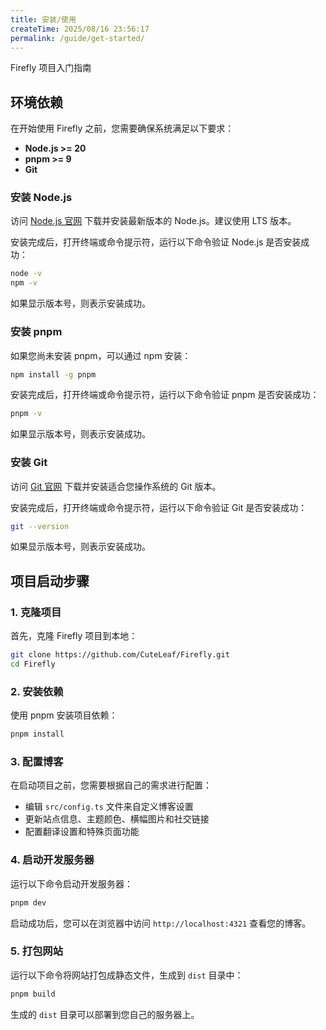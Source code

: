 ```yaml
---
title: 安装/使用
createTime: 2025/08/16 23:56:17
permalink: /guide/get-started/
---
```


Firefly 项目入门指南



## 环境依赖

在开始使用 Firefly 之前，您需要确保系统满足以下要求：

- **Node.js >= 20**
- **pnpm >= 9**
- **Git**

### 安装 Node.js

访问 [Node.js 官网](https://nodejs.org/) 下载并安装最新版本的 Node.js。建议使用 LTS 版本。

安装完成后，打开终端或命令提示符，运行以下命令验证 Node.js 是否安装成功：

```bash
node -v
npm -v
```

如果显示版本号，则表示安装成功。

### 安装 pnpm

如果您尚未安装 pnpm，可以通过 npm 安装：

```bash
npm install -g pnpm
```

安装完成后，打开终端或命令提示符，运行以下命令验证 pnpm 是否安装成功：

```bash
pnpm -v
```

如果显示版本号，则表示安装成功。

### 安装 Git

访问 [Git 官网](https://git-scm.com/downloads) 下载并安装适合您操作系统的 Git 版本。

安装完成后，打开终端或命令提示符，运行以下命令验证 Git 是否安装成功：

```bash
git --version
```

如果显示版本号，则表示安装成功。

## 项目启动步骤

### 1. 克隆项目

首先，克隆 Firefly 项目到本地：

```bash
git clone https://github.com/CuteLeaf/Firefly.git
cd Firefly
```

### 2. 安装依赖

使用 pnpm 安装项目依赖：

```bash
pnpm install
```

### 3. 配置博客

在启动项目之前，您需要根据自己的需求进行配置：

- 编辑 `src/config.ts` 文件来自定义博客设置
- 更新站点信息、主题颜色、横幅图片和社交链接
- 配置翻译设置和特殊页面功能

### 4. 启动开发服务器

运行以下命令启动开发服务器：

```bash
pnpm dev
```

启动成功后，您可以在浏览器中访问 `http://localhost:4321` 查看您的博客。


### 5. 打包网站

运行以下命令将网站打包成静态文件，生成到 `dist` 目录中：

```bash
pnpm build
```

生成的 `dist` 目录可以部署到您自己的服务器上。



